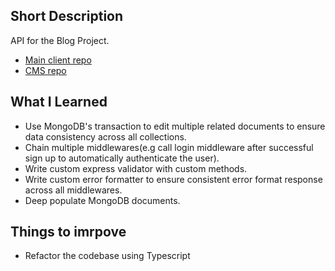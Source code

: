 ## Short Description
API for the Blog Project.
- [Main client repo](https://github.com/BookmanJunior/TOP-Blog)
- [CMS repo](https://github.com/BookmanJunior/TOP-Blog-CMS/)

## What I Learned
- Use MongoDB's transaction to edit multiple related documents to ensure data consistency across all collections.
- Chain multiple middlewares(e.g call login middleware after successful sign up to automatically authenticate the user).
- Write custom express validator with custom methods.
- Write custom error formatter to ensure consistent error format response across all middlewares.
- Deep populate MongoDB documents.

## Things to imrpove
- Refactor the codebase using Typescript

